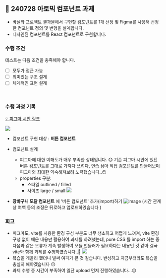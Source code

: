 ## 🧩 240728 아토믹 컴포넌트 과제

- 바닐라 프로젝트 결과물에서 구현할 컴포넌트를 1개 선정 및 Figma를 사용해 선정한 컴포넌트 정의 및 변형을 설계합니다.
- 디자인된 컴포넌트를 React 컴포넌트로 구현합니다.
  <br>

### 수행 조건

테스트는 다음 조건을 충족해야 합니다.

- [ ] 모두가 접근 가능
- [ ] 의미있는 구조 설계
- [ ] 체계적인 표현 설계

<br>

### 수행 과정 기록

[💡 피그마 시안 링크](https://www.figma.com/design/Vx9F8hszxUxcexVN0NTHNJ/%EC%95%84%ED%86%A0%EB%AF%B9-%EC%BB%B4%ED%8F%AC%EB%84%8C%ED%8A%B8-%EA%B3%BC%EC%A0%9C_%EC%A7%80%EC%9C%A0%EC%A7%84?node-id=0-1&t=kFQzrQChZkk0340v-1)

![](https://velog.velcdn.com/images/zidoopal/post/a2532c62-42e7-4f2c-b7ec-32abba139ca3/image.png)

- 컴포넌트 구현 대상 : **버튼 컴포넌트**
- 컴포넌트 설계

  - 피그마에 대한 이해도가 매우 부족한 상태입니다. 😞 기존 피그마 시안에 있던 버튼 컴포넌트를 그대로 가져다 쓰려다, 연습 삼아 직접 컴포넌트를 만들어보며 피그마와 최대한 익숙해져보려 노력했습니다..😶
  - properties 구분:
    - 스타일 outlined / filled
    - 사이즈 large / small
      ![](https://velog.velcdn.com/images/zidoopal/post/52207429-4cb3-4069-8bfa-5be851c212c6/image.png)

- **장바구니 모달 컴포넌트** 에 '버튼 컴포넌트' 추가(import)하기
![image](https://github.com/user-attachments/assets/4b6cb410-6a55-49f3-b299-64c995adf588)
(시간 관계상 여백 등의 조정은 뒤로하고 업로드하였습니다 )


### 회고

- 피그마도, vite를 사용한 환경 구성 부분도 너무 생소하고 어렵게 느껴져, vite 환경 구성 없이 배운 내용만 활용하여 과제를 하려했는데, pure CSS 를 import 하는 중 다음과 같은 오류가 계속 발생하여 모듈 번들러가 필요하다는 내용인 것 같아 결국 vite와 함께 과제를 수행하였습니다..🤔
  ![](https://velog.velcdn.com/images/zidoopal/post/9fb4b6ff-f5fe-4da5-ad54-9c6dfb34994a/image.png)
- 복습을 게을리 했더니 벌써 여파가 큰 것 같습니다. 반성하고 지금부터라도 복습을 충실히 해야겠습니다 😥
- 과제 수행 중 시간이 부족하여 일단 upload 먼저 진행하였습니다...😥
